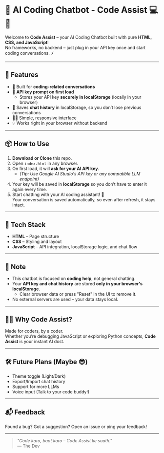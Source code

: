 # 💬 AI Coding Chatbot - Code Assist 💻🤖

Welcome to **Code Assist** – your AI Coding Chatbot built with pure **HTML, CSS, and JavaScript**!  
No frameworks, no backend – just plug in your API key once and start coding conversations. ⚡

---

## 🚀 Features

- 🧠 Built for **coding-related conversations**
- 🔐 **API key prompt on first load**
  - Stores your API key **securely in localStorage** (locally in your browser)
- 💬 Saves **chat history** in localStorage, so you don’t lose previous conversations
- 🧑‍💻 Simple, responsive interface
- 💡 Works right in your browser without backend

---

## 📦 How to Use

1. **Download or Clone** this repo.
2. Open `index.html` in any browser.
3. On first load, it will **ask for your AI API key**.
   - _(Tip: Use Google AI Studio's API key or any compatible LLM endpoint)_
4. Your key will be saved in **localStorage** so you don’t have to enter it again every time.
5. Start chatting with your AI coding assistant! 💬  
   Your conversation is saved automatically, so even after refresh, it stays intact.

---

## 🔧 Tech Stack

- **HTML** – Page structure  
- **CSS** – Styling and layout  
- **JavaScript** – API integration, localStorage logic, and chat flow

---

## 📌 Note

- This chatbot is focused on **coding help**, not general chatting.
- Your **API key and chat history** are stored **only in your browser's localStorage**.
  - Clear browser data or press "Reset" in the UI to remove it.
- No external servers are used – your data stays local.

---

## 🙋‍♂️ Why Code Assist?

Made for coders, by a coder.  
Whether you’re debugging JavaScript or exploring Python concepts, **Code Assist** is your instant AI dost.

---

## 🛠️ Future Plans (Maybe 😎)

- Theme toggle (Light/Dark)
- Export/Import chat history
- Support for more LLMs
- Voice input (Talk to your code buddy!)

---

## 📬 Feedback

Found a bug? Got a suggestion? Open an issue or ping your feedback!

---

> _"Code karo, baat karo – Code Assist ke saath."_  
> — The Dev


